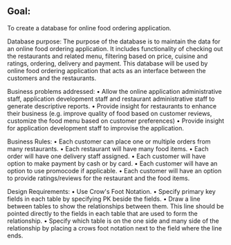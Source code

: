 

## Goal:

To create a database for online food ordering application.

Database purpose:
The purpose of the database is to maintain the data for an online food ordering application. It includes functionality of checking out the restaurants and related menu, filtering based on price, cuisine and ratings, ordering, delivery and payment. This database will be used by online food ordering application that acts as an interface between the customers and the restaurants.

Business problems addressed:
•	Allow the online application administrative staff, application development staff and restaurant administrative staff to generate descriptive reports.
•	Provide insight for restaurants to enhance their business (e.g. improve quality of food based on customer reviews, customize the food menu based on customer preferences)
•	Provide insight for application development staff to improvise the application.

Business Rules:
•	Each customer can place one or multiple orders from many restaurants.
•	Each restaurant will have many food items.
•	Each order will have one delivery staff assigned.
•	Each customer will have option to make payment by cash or by card.
•	Each customer will have an option to use promocode if applicable.
•	Each customer will have an option to provide ratings/reviews for the restaurant and the food items.

Design Requirements:
•	Use Crow's Foot Notation.
•	Specify primary key fields in each table by specifying PK beside the fields.
•	Draw a line between tables to show the relationships between them. This line should be pointed directly to the fields in each table that are used to form the relationship.
•	Specify which table is on the one side and many side of the relationship by placing a crows foot notation next to the field where the line ends.




